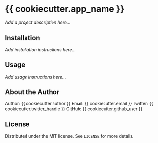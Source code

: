 # {{ cookiecutter.app_name }}

*Add a project description here...*

## Installation

*Add installation instructions here...*

## Usage

*Add usage instructions here...*

## About the Author

Author: {{ cookiecutter.author }}
Email: {{ cookiecutter.email }}
Twitter: {{ cookiecutter.twitter_handle }}
GitHub: {{ cookiecutter.github_user }}

## License

Distributed under the MIT license. See `LICENSE` for more details.
